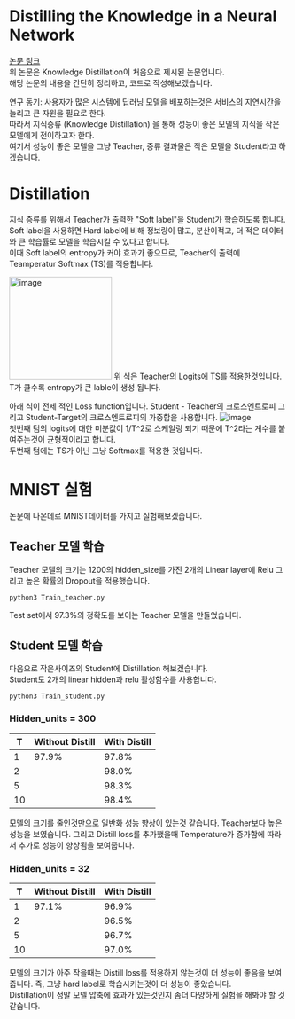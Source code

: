 # Distilling the Knowledge in a Neural Network
[논문 링크](https://arxiv.org/abs/1503.02531)  
위 논문은 Knowledge Distillation이 처음으로 제시된 논문입니다.  
해당 논문의 내용을 간단히 정리하고, 코드로 작성해보겠습니다.  
  
연구 동기: 사용자가 많은 시스템에 딥러닝 모델을 배포하는것은 서비스의 지연시간을 늘리고 큰 자원을 필요로 한다.  
따라서 지식증류 (Knowledge Distillation) 을 통해 성능이 좋은 모델의 지식을 작은 모델에게 전이하고자 한다.  
여기서 성능이 좋은 모델을 그냥 Teacher, 증류 결과물은 작은 모델을 Student라고 하겠습니다.


# Distillation
지식 증류를 위해서 Teacher가 출력한 "Soft label"을 Student가 학습하도록 합니다.  
Soft label을 사용하면 Hard label에 비해 정보량이 많고, 분산이적고, 더 적은 데이터와 큰 학습률로 모델을 학습시킬 수 있다고 합니다.  
이때 Soft label의 entropy가 커야 효과가 좋으므로, Teacher의 출력에 Teamperatur Softmax (TS)를 적용합니다.

<img width="185" alt="image" src="https://user-images.githubusercontent.com/87703352/159440776-c1fc8020-805a-48ed-a9f1-efbd928d95d4.png">
위 식은 Teacher의 Logits에 TS를 적용한것입니다. T가 클수록 entropy가 큰 lable이 생성 됩니다.  
  
아래 식이 전제 적인 Loss function입니다. Student - Teacher의 크로스엔트로피 그리고 Student-Target의 크로스엔트로피의 가중합을 사용합니다.
![image](https://user-images.githubusercontent.com/87703352/159444646-692a9503-60b7-4a54-975c-026d92ed3a9e.png)  
첫번째 텀의 logits에 대한 미분값이 1/T^2로 스케일링 되기 때문에 T^2라는 계수를 붙여주는것이 균형적이라고 합니다.  
두번째 텀에는 TS가 아닌 그냥 Softmax를 적용한 것입니다.

# MNIST 실험
논문에 나온데로 MNIST데이터를 가지고 실험해보겠습니다.  

## Teacher 모델 학습
Teacher 모델의 크기는 1200의 hidden_size를 가진 2개의 Linear layer에 Relu 그리고 높은 확률의 Dropout을 적용했습니다.  
```
python3 Train_teacher.py
```
Test set에서 97.3%의 정확도를 보이는 Teacher 모델을 만들었습니다.

## Student 모델 학습

다음으로 작은사이즈의 Student에 Distillation 해보겠습니다.  
Student도 2개의 linear hidden과 relu 활성함수를 사용합니다.
```
python3 Train_student.py
```
### Hidden_units = 300
|T|Without Distill|With Distill|
|---|---|---|
|1|97.9%|97.8%|
|2||98.0%|
|5||98.3%|
|10||98.4%|

모델의 크기를 줄인것만으로 일반화 성능 향상이 있는것 같습니다. Teacher보다 높은 성능을 보였습니다.
그리고 Distill loss를 추가했을때 Temperature가 증가함에 따라서 추가로 성능이 향상됨을 보여줍니다. 
  
### Hidden_units = 32
|T|Without Distill|With Distill|
|---|---|---|
|1|97.1%|96.9%|
|2||96.5%|
|5||96.7%|
|10||97.0%|

모델의 크기가 아주 작을때는 Distill loss를 적용하지 않는것이 더 성능이 좋음을 보여줍니다. 즉, 그냥 hard label로 학습시키는것이 더 성능이 좋았습니다.  
Distillation이 정말 모델 압축에 효과가 있는것인지 좀더 다양하게 실험을 해봐야 할 것 같습니다.
